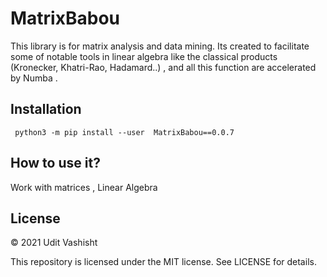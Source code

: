 # MatrixBabou
  
This library is for matrix analysis and data mining. Its created to facilitate some of notable tools in linear algebra like the classical products (Kronecker, Khatri-Rao, Hadamard..) , and all this function are accelerated by Numba .

## Installation
``` python3 -m pip install --user  MatrixBabou==0.0.7```

## How to use it?
Work with matrices , Linear Algebra 

## License

© 2021 Udit Vashisht

This repository is licensed under the MIT license. See LICENSE for details.
